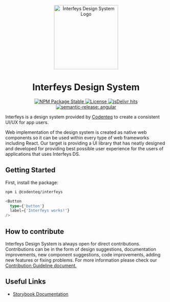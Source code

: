 <p align="center"><img src="https://codenteq.com/wp-content/uploads/2022/11/web-logo.webp" width="200" alt="İnterfeys Design System Logo" /></p>

<h1 align="center">Interfeys Design System</h1>

<p align="center">
  <a href="https://www.npmjs.com/package/@codenteq/interfeys">
    <img src="https://img.shields.io/npm/v/@codenteq/interfeys.svg" alt="NPM Package Stable" />
  </a>
  <a href="https://github.com/codenteq/interfeys/blob/master/LICENSE">
    <img src="https://img.shields.io/github/license/codenteq/interfeys.svg" alt="License" />
  </a>
  <a href="https://www.jsdelivr.com/package/npm/@codenteq/interfeys">
    <img src="https://img.shields.io/jsdelivr/npm/hm/@codenteq/interfeys" alt="jsDelivr hits" />
  </a>
  <a href="https://github.com/semantic-release/semantic-release">
    <img src="https://img.shields.io/badge/semantic--release-react-e10079?logo=semantic-release" alt="semantic-release: angular" />
  </a>
</p>

Interfeys is a design system provided by [Codenteq](https://github.com/codenteq) to create a consistent UI/UX for app users.

Web implementation of the design system is created as native web components so it can be used within every type of web frameworks including React. Our target is providing a UI library that has neatly designed and developed for providing best possible user experience for the users of applications that uses Interfeys DS.

## Getting Started

First, install the package:

```bash
npm i @codenteq/interfeys
```

```typescript
<Button
  type={'button'}
  label={'Interfeys works!'}
/>
```

## How to contribute
Interfeys Design System is always open for direct contributions. Contributions can be in the form of design suggestions, documentation improvements, new component suggestions, code improvements, adding new features or fixing problems. For more information please check our [Contribution Guideline document.](https://github.com/codenteq/interfeys/blob/next/CONTRIBUTING.md)

## Useful Links

* [Storybook Documentation](https://interfeys.codenteq.com/)
